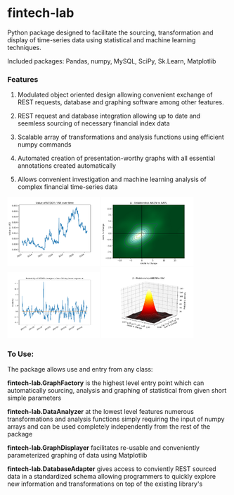 # fintech-lab
Python package designed to facilitate the sourcing, transformation and display of time-series data using statistical and machine learning techniques.

Included packages:
Pandas, numpy, MySQL, SciPy, Sk.Learn, Matplotlib

### Features

1. Modulated object oriented design allowing convenient exchange of REST requests, database and graphing software among other features.

2. REST request and database integration allowing up to date and seemless sourcing of necessary financial index data

3. Scalable array of transformations and analysis functions using efficient numpy commands

4. Automated creation of presentation-worthy graphs with all essential annotations created automatically 

5. Allows convenient investigation and machine learning analysis of complex financial time-series data 

<img src="https://raw.githubusercontent.com/Thomas-Power/fintech-lab/master/example%20outputs/Figure_1.png" alt="Example" width="210"> <img src="https://raw.githubusercontent.com/Thomas-Power/fintech-lab/master/example%20outputs/Figure_2.png" alt="Example" width="210"> <img src="https://raw.githubusercontent.com/Thomas-Power/fintech-lab/master/example%20outputs/Figure_3.png" alt="Example" width="210"> <img src="https://raw.githubusercontent.com/Thomas-Power/fintech-lab/master/example%20outputs/Figure_4.png" alt="Example" width="210">


### To Use:
The package allows use and entry from any class:

**fintech-lab.GraphFactory** is the highest level entry point which can automatically sourcing, analysis and graphing of statistical from given short simple parameters

**fintech-lab.DataAnalyzer** at the lowest level features numerous transformations and analysis functions simply requiring the input of numpy arrays and can be used completely independently from the rest of the package

**fintech-lab.GraphDisplayer** facilitates re-usable and conveniently parameterized graphing of data using Matplotlib

**fintech-lab.DatabaseAdapter** gives access to conviently REST sourced data in a standardized schema allowing programmers to quickly explore new information and transformations on top of the existing library's 
